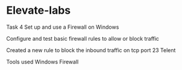 # Elevate-labs
Task 4 
Set up and use a Firewall on Windows

Configure and test basic firewall rules to allow or block traffic

Created a new rule to block the inbound traffic on tcp port 23 Telent

Tools used Windows Firewall


